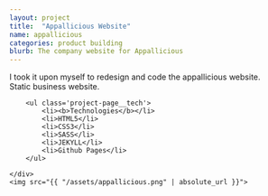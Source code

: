 ```yaml
---
layout: project
title:  "Appallicious Website"
name: appallicious
categories: product building
blurb: The company website for Appallicious
---
```

<div class='project-page'>
	<div class='project-page__header-container'>
		<div class='project-page__blurb'>
			I took it upon myself to redesign and code the appallicious website. 
			<br>Static business website.
		</div>


		<ul class='project-page__tech'>
			<li><b>Technologies</b></li>
			<li>HTML5</li>
			<li>CSS3</li>
			<li>SASS</li>
			<li>JEKYLL</li>
			<li>Github Pages</li>
		</ul>

	</div>
	<img src="{{ "/assets/appallicious.png" | absolute_url }}">
</div>

